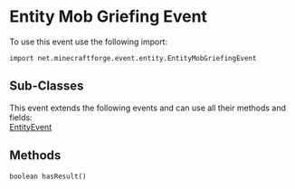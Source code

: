 # Entity Mob Griefing Event

To use this event use the following import:
```groovy:no-line-numbers
import net.minecraftforge.event.entity.EntityMobGriefingEvent
```

## Sub-Classes
This event extends the following events and can use all their methods and fields: <br>
[EntityEvent](entity_event/entity_event.md)

## Methods
```groovy:no-line-numbers
boolean hasResult()
```

